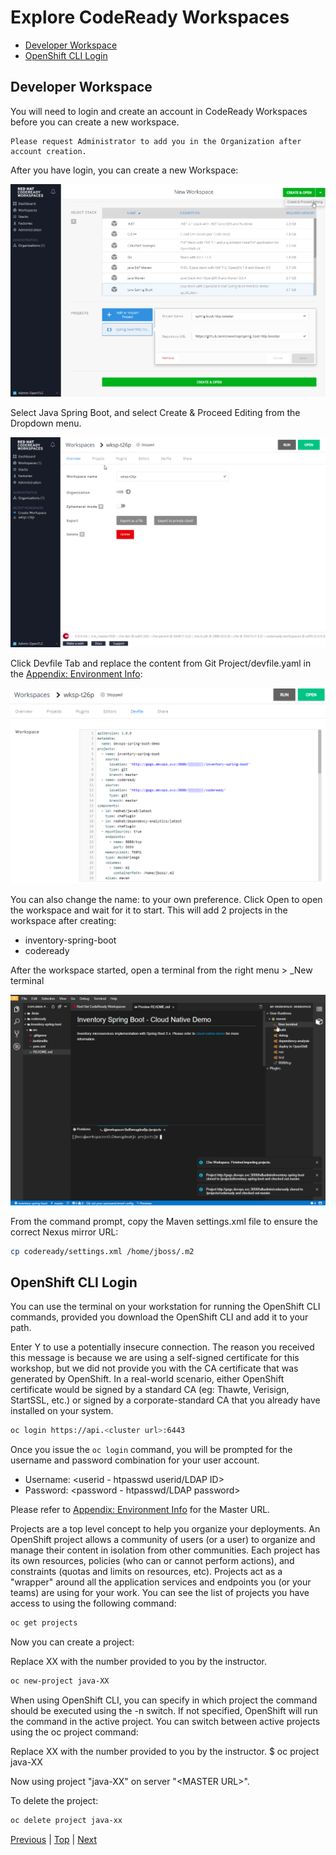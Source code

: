 # Explore CodeReady Workspaces

<!-- TOC -->

- [Developer Workspace](#developer-workspace)
- [OpenShift CLI Login](#openshift-cli-login)

<!-- /TOC -->

## Developer Workspace
You will need to login and create an account in CodeReady Workspaces before you can create a new workspace.

```
Please request Administrator to add you in the Organization after account creation.
```

After you have login, you can create a new Workspace:

![Dashboard](img/devops-codeready-workspaces-dashboard.png)

Select Java Spring Boot, and select Create & Proceed Editing from the Dropdown menu. 

![Edit Workspace](img/devops-codeready-workspaces-edit-workspace.png)

Click Devfile Tab and replace the content from Git Project/devfile.yaml in the [Appendix: Environment Info](devops-env-info.md):

![Edit devfile](img/devops-codeready-workspaces-edit-devfile.png)

You can also change the name: to your own preference. Click Open to open the workspace
and wait for it to start. This will add 2 projects in the workspace after creating:

- inventory-spring-boot
- codeready

After the workspace started, open a terminal from the right menu > _New terminal

![Terminal](img/devops-codeready-workspaces-terminal.png)

From the command prompt, copy the Maven settings.xml file to ensure the correct Nexus mirror URL:
```bash
cp codeready/settings.xml /home/jboss/.m2
```

## OpenShift CLI Login
You can use the terminal on your workstation for running the OpenShift CLI commands, provided you download the OpenShift 
CLI and add it to your path.

Enter Y to use a potentially insecure connection. The reason you received this message is because we are using a 
self-signed certificate for this workshop, but we did not provide you with the CA certificate that was generated by OpenShift. 
In a real-world scenario, either OpenShift certificate would be signed by a standard CA (eg: Thawte, Verisign, StartSSL, etc.) 
or signed by a corporate-standard CA that you already have installed on your system.

```bash
oc login https://api.<cluster url>:6443
```

Once you issue the ```oc login``` command, you will be prompted for the username and password combination for your user 
account. 

- Username: \<userid - htpasswd userid/LDAP ID\>
- Password: \<password - htpasswd/LDAP password\>

Please refer to [Appendix: Environment Info](devops-env-info.md) for the Master URL.


Projects are a top level concept to help you organize your deployments. An OpenShift project allows a community of users 
(or a user) to organize and manage their content in isolation from other communities. Each project has its own resources, 
policies (who can or cannot perform actions), and constraints (quotas and limits on resources, etc). Projects act as a 
"wrapper" around all the application services and endpoints you (or your teams) are using for your work. You can see the 
list of projects you have access to using the following command:

```bash
oc get projects
```

Now you can create a project:

Replace XX with the number provided to you by the instructor.

```bash
oc new-project java-XX
```

When using OpenShift CLI, you can specify in which project the command should be executed using the -n switch. If not 
specified, OpenShift will run the command in the active project. You can switch between active projects using the oc 
project command:

Replace XX with the number provided to you by the instructor.
$ oc project java-XX

Now using project "java-XX" on server "\<MASTER URL\>".

To delete the project:
```bash
oc delete project java-xx
```

[Previous](devops-explore.md) | [Top](README.md) | [Next](devops-s2i-java.md)
